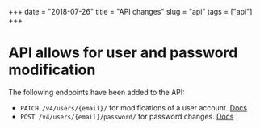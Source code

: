 +++
date = "2018-07-26"
title = "API changes"
slug = "api"
tags = ["api"]
+++

# API allows for user and password modification

The following endpoints have been added to the API:

- `PATCH /v4/users/{email}/` for modifications of a user account. [Docs](https://docs.giantswarm.io/api/#operation/modifyUser)
- `POST /v4/users/{email}/password/` for password changes. [Docs](https://docs.giantswarm.io/api/#operation/modifyPassword)
